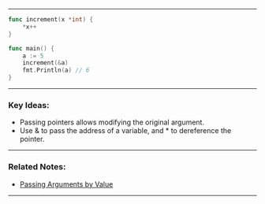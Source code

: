 
---

```go
func increment(x *int) {
	*x++
}

func main() {
	a := 5
	increment(&a)
	fmt.Println(a) // 6
}
```

---
### Key Ideas:

- Passing pointers allows modifying the original argument.
- Use & to pass the address of a variable, and * to dereference the pointer.

---
### Related Notes:

- [Passing Arguments by Value](Passing%20Arguments%20by%20Value.md)

---